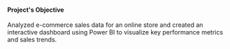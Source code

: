 #### Project's Objective

Analyzed e-commerce sales data for an online store and created an interactive dashboard using Power BI to visualize key performance metrics and sales trends.
